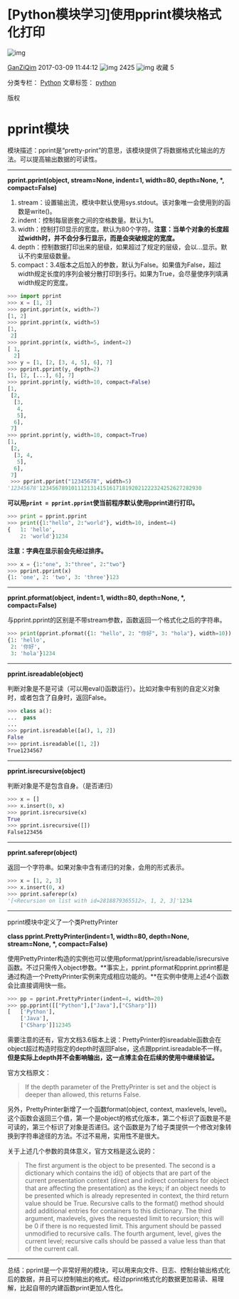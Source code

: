 # [Python模块学习]使用pprint模块格式化打印

![img](https://csdnimg.cn/release/blogv2/dist/pc/img/original.png)

[GanZiQim](https://blog.csdn.net/jy692405180) 2017-03-09 11:44:12 ![img](https://csdnimg.cn/release/blogv2/dist/pc/img/articleReadEyes.png) 2425 ![img](https://csdnimg.cn/release/blogv2/dist/pc/img/tobarCollect.png) 收藏 5

分类专栏： [Python](https://blog.csdn.net/jy692405180/category_6373693.html) 文章标签： [python](https://www.csdn.net/tags/MtjaQg4sNDk0LWJsb2cO0O0O.html)

版权

# pprint模块

模块描述：pprint是“pretty-print”的意思，该模块提供了将数据格式化输出的方法。可以提高输出数据的可读性。

------

**pprint.pprint(object, stream=None, indent=1, width=80, depth=None, \*, compact=False)**

1. stream：设置输出流，模块中默认使用sys.stdout。该对象唯一会使用到的函数是write()。
2. indent：控制每层嵌套之间的空格数量。默认为1。
3. width：控制打印显示的宽度。默认为80个字符。**注意：当单个对象的长度超过width时，并不会分多行显示，而是会突破规定的宽度。**
4. depth：控制数据打印出来的层级，如果超过了规定的层级，会以…显示。默认不约束层级数量。
5. compact：3.4版本之后加入的参数，默认为False。如果值为False，超过width规定长度的序列会被分散打印到多行。如果为True，会尽量使序列填满width规定的宽度。

```python
>>> import pprint
>>> x = [1, 2]
>>> pprint.pprint(x, width=7)
[1, 2]
>>> pprint.pprint(x, width=5)
[1,
 2]
>>> pprint.pprint(x, width=5, indent=2)
[ 1,
  2]
>>> y = [1, [2, [3, 4, 5], 6], 7]
>>> pprint.pprint(y, depth=2)
[1, [2, [...], 6], 7]
>>> pprint.pprint(y, width=10, compact=False)
[1,
 [2,
  [3,
   4,
   5],
  6],
 7]
>>> pprint.pprint(y, width=10, compact=True)
[1,
 [2,
  [3, 4,
   5],
  6],
 7]
 >>> pprint.pprint("12345678", width=5)
'12345678'123456789101112131415161718192021222324252627282930
```

**可以用`print = pprint.pprint`使当前程序默认使用pprint进行打印。**

```python
>>> print = pprint.pprint
>>> print({1:"hello", 2:"world"}, width=10, indent=4)
{   1: 'hello',
    2: 'world'}1234
```

**注意：字典在显示前会先经过排序。**

```python
>>> x = {1:"one", 3:"three", 2:"two"}
>>> pprint.pprint(x)
{1: 'one', 2: 'two', 3: 'three'}123
```

------

**pprint.pformat(object, indent=1, width=80, depth=None, \*, compact=False)**

与pprint.pprint的区别是不带stream参数，函数返回一个格式化之后的字符串。

```python
>>> print(pprint.pformat({1: "hello", 2: "你好", 3: "hola"}, width=10))
{1: 'hello',
 2: '你好',
 3: 'hola'}1234
```

------

**pprint.isreadable(object)**

判断对象是不是可读（可以用eval()函数运行）。比如对象中有别的自定义对象时，或者包含了自身时，返回False。

```python
>>> class a():
...  pass
...
>>> pprint.isreadable([a(), 1, 2])
False
>>> pprint.isreadable([1, 2])
True1234567
```

------

**pprint.isrecursive(object)**

判断对象是不是包含自身。（是否递归）

```python
>>> x = []
>>> x.insert(0, x)
>>> pprint.isrecursive(x)
True
>>> pprint.isrecursive([])
False123456
```

------

**pprint.saferepr(object)**

返回一个字符串。如果对象中含有递归的对象，会用<Recursion on typename with id=number>的形式表示。

```python
>>> x = [1, 2, 3]
>>> x.insert(0, x)
>>> pprint.saferepr(x)
'[<Recursion on list with id=2818879365512>, 1, 2, 3]'1234
```

------

pprint模块中定义了一个类PrettyPrinter

**class pprint.PrettyPrinter(indent=1, width=80, depth=None, stream=None, \*, compact=False)**

使用PrettyPrinter构造的实例也可以使用pformat/pprint/isreadable/isrecursive函数。不过只需传入object参数。**事实上，pprint.pformat和pprint.pprint都是通过构造一个PrettyPrinter实例来完成相应功能的。**在实例中使用上述4个函数会比直接调用快一些。

```python
>>> pp = pprint.PrettyPrinter(indent=4, width=20)
>>> pp.pprint([["Python"],["Java"],["CSharp"]])
[   ['Python'],
    ['Java'],
    ['CSharp']]12345
```

需要注意的还有，官方文档3.6版本上说：PrettyPrinter的isreadable函数会在object超过构造时指定的depth时返回False，这点跟pprint.isreadable不一样。**但是实际上depth并不会影响输出，这一点博主会在后续的使用中继续验证。**

官方文档原文：

> If the depth parameter of the PrettyPrinter is set and the object is deeper than allowed, this returns False.

另外，PrettyPrinter新增了一个函数format(object, context, maxlevels, level)。这个函数会返回三个值，第一个是object的格式化版本，第二个标识了函数是不是可读的，第三个标识了对象是否递归。这个函数是为了给子类提供一个修改对象转换到字符串途径的方法。不过不易用，实用性不是很大。

关于上述几个参数的具体意义，官方文档是这么说的：

> The first argument is the object to be presented. The second is a dictionary which contains the id() of objects that are part of the current presentation context (direct and indirect containers for object that are affecting the presentation) as the keys; if an object needs to be presented which is already represented in context, the third return value should be True. Recursive calls to the format() method should add additional entries for containers to this dictionary. The third argument, maxlevels, gives the requested limit to recursion; this will be 0 if there is no requested limit. This argument should be passed unmodified to recursive calls. The fourth argument, level, gives the current level; recursive calls should be passed a value less than that of the current call.

------

总结：pprint是一个非常好用的模块，可以用来向文件、日志、控制台输出格式化后的数据，并且可以控制输出的格式。经过pprint格式化的数据更加易读、易理解，比起自带的内建函数print更加人性化。